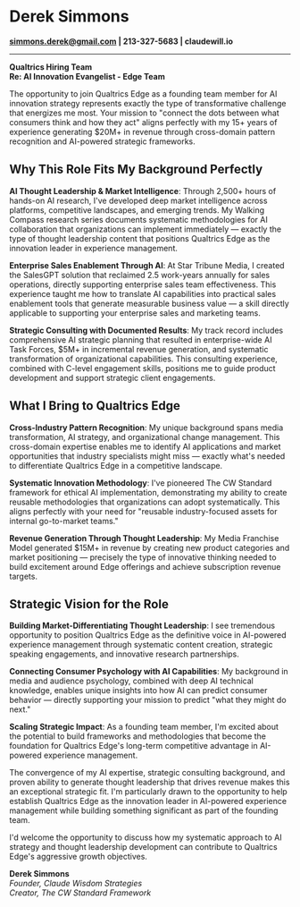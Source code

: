 # Derek Simmons
**simmons.derek@gmail.com | 213-327-5683 | claudewill.io**

---

**Qualtrics Hiring Team**  
**Re: AI Innovation Evangelist - Edge Team**

The opportunity to join Qualtrics Edge as a founding team member for AI innovation strategy represents exactly the type of transformative challenge that energizes me most. Your mission to "connect the dots between what consumers think and how they act" aligns perfectly with my 15+ years of experience generating $20M+ in revenue through cross-domain pattern recognition and AI-powered strategic frameworks.

## Why This Role Fits My Background Perfectly

**AI Thought Leadership & Market Intelligence**: Through 2,500+ hours of hands-on AI research, I've developed deep market intelligence across platforms, competitive landscapes, and emerging trends. My Walking Compass research series documents systematic methodologies for AI collaboration that organizations can implement immediately — exactly the type of thought leadership content that positions Qualtrics Edge as the innovation leader in experience management.

**Enterprise Sales Enablement Through AI**: At Star Tribune Media, I created the SalesGPT solution that reclaimed 2.5 work-years annually for sales operations, directly supporting enterprise sales team effectiveness. This experience taught me how to translate AI capabilities into practical sales enablement tools that generate measurable business value — a skill directly applicable to supporting your enterprise sales and marketing teams.

**Strategic Consulting with Documented Results**: My track record includes comprehensive AI strategic planning that resulted in enterprise-wide AI Task Forces, $5M+ in incremental revenue generation, and systematic transformation of organizational capabilities. This consulting experience, combined with C-level engagement skills, positions me to guide product development and support strategic client engagements.

## What I Bring to Qualtrics Edge

**Cross-Industry Pattern Recognition**: My unique background spans media transformation, AI strategy, and organizational change management. This cross-domain expertise enables me to identify AI applications and market opportunities that industry specialists might miss — exactly what's needed to differentiate Qualtrics Edge in a competitive landscape.

**Systematic Innovation Methodology**: I've pioneered The CW Standard framework for ethical AI implementation, demonstrating my ability to create reusable methodologies that organizations can adopt systematically. This aligns perfectly with your need for "reusable industry-focused assets for internal go-to-market teams."

**Revenue Generation Through Thought Leadership**: My Media Franchise Model generated $15M+ in revenue by creating new product categories and market positioning — precisely the type of innovative thinking needed to build excitement around Edge offerings and achieve subscription revenue targets.

## Strategic Vision for the Role

**Building Market-Differentiating Thought Leadership**: I see tremendous opportunity to position Qualtrics Edge as the definitive voice in AI-powered experience management through systematic content creation, strategic speaking engagements, and innovative research partnerships.

**Connecting Consumer Psychology with AI Capabilities**: My background in media and audience psychology, combined with deep AI technical knowledge, enables unique insights into how AI can predict consumer behavior — directly supporting your mission to predict "what they might do next."

**Scaling Strategic Impact**: As a founding team member, I'm excited about the potential to build frameworks and methodologies that become the foundation for Qualtrics Edge's long-term competitive advantage in AI-powered experience management.

The convergence of my AI expertise, strategic consulting background, and proven ability to generate thought leadership that drives revenue makes this an exceptional strategic fit. I'm particularly drawn to the opportunity to help establish Qualtrics Edge as the innovation leader in AI-powered experience management while building something significant as part of the founding team.

I'd welcome the opportunity to discuss how my systematic approach to AI strategy and thought leadership development can contribute to Qualtrics Edge's aggressive growth objectives.

**Derek Simmons**  
*Founder, Claude Wisdom Strategies*  
*Creator, The CW Standard Framework*